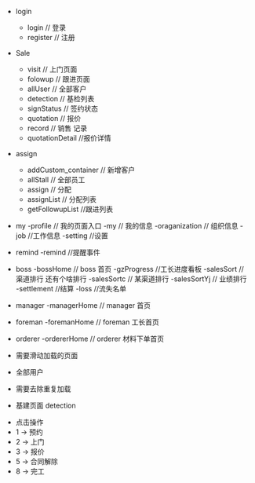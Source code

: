 - login
    - login // 登录
    - register // 注册
- Sale
    - visit  // 上门页面
    - folowup  // 跟进页面
    - allUser // 全部客户
    - detection  // 基检列表
    - signStatus  // 签约状态
    - quotation  // 报价
    - record  // 销售 记录
    - quotationDetail  //报价详情
    
- assign
    - addCustom_container // 新增客户
    - allStall // 全部员工
    - assign // 分配
    - assignList // 分配列表
    - getFollowupList //跟进列表
- my
    -profile // 我的页面入口
    -my // 我的信息
    -oraganization // 组织信息
    -job //工作信息
    -setting //设置 
- remind
    -remind //提醒事件
- boss
    -bossHome // boss 首页
    -gzProgress //工长进度看板
    -salesSort // 渠道排行    还有个啥排行
    -salesSortc // 某渠道排行
    -salesSortYj // 业绩排行   
    -settlement  //结算
    -loss  //流失名单
- manager
    -managerHome // manager 首页
- foreman
    -foremanHome // foreman 工长首页
- orderer
    -ordererHome // orderer 材料下单首页



- 需要滑动加载的页面
- 全部用户

- 需要去除重复加载
- 基建页面 detection


* 点击操作
* 1 -> 预约
* 2 -> 上门
* 3 -> 报价
* 5 -> 合同解除
* 8 -> 完工